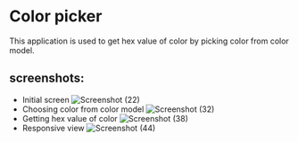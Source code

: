 # Color picker
This application is used to get hex value of color by picking color from color model.
## screenshots:
- Initial screen
![Screenshot (22)](https://user-images.githubusercontent.com/89987704/134676501-adf97ad0-3cbc-4190-9058-d2d8e643f44c.png)
- Choosing color from color model
![Screenshot (32)](https://user-images.githubusercontent.com/89987704/134676550-7007ea8c-39a8-42ae-8f00-49bfca93f4b7.png)
- Getting hex value of color
![Screenshot (38)](https://user-images.githubusercontent.com/89987704/134677162-96138b93-ee55-40ea-a441-da46dcae2b0c.png)
- Responsive view
![Screenshot (44)](https://user-images.githubusercontent.com/89987704/134677183-e5fcd4c6-95d7-4799-b057-0e3ed33de47a.png)
